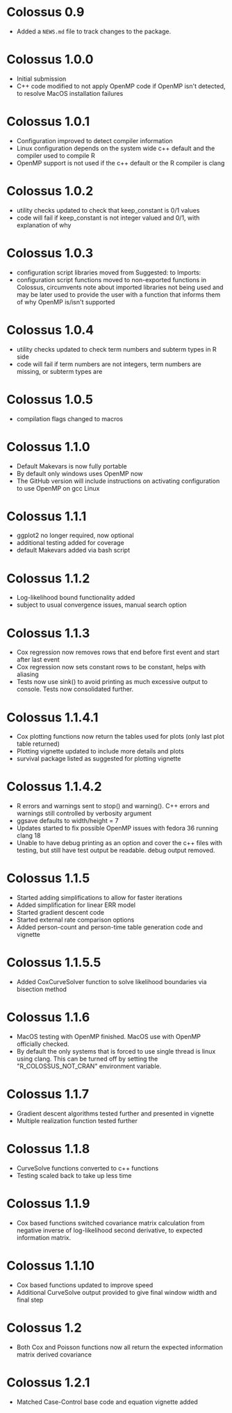 # Colossus 0.9

* Added a `NEWS.md` file to track changes to the package.

# Colossus 1.0.0

* Initial submission
* C++ code modified to not apply OpenMP code if OpenMP isn't detected, to resolve MacOS installation failures

# Colossus 1.0.1

* Configuration improved to detect compiler information
* Linux configuration depends on the system wide c++ default and the compiler used to compile R
* OpenMP support is not used if the c++ default or the R compiler is clang

# Colossus 1.0.2

* utility checks updated to check that keep_constant is 0/1 values
* code will fail if keep_constant is not integer valued and 0/1, with explanation of why

# Colossus 1.0.3

* configuration script libraries moved from Suggested: to Imports:
* configuration script functions moved to non-exported functions in Colossus, circumvents note about imported libraries not being used and may be later used to provide the user with a function that informs them of why OpenMP is/isn't supported

# Colossus 1.0.4

* utility checks updated to check term numbers and subterm types in R side
* code will fail if term numbers are not integers, term numbers are missing, or subterm types are

# Colossus 1.0.5

* compilation flags changed to macros

# Colossus 1.1.0

* Default Makevars is now fully portable
* By default only windows uses OpenMP now
* The GitHub version will include instructions on activating configuration to use OpenMP on gcc Linux

# Colossus 1.1.1

* ggplot2 no longer required, now optional
* additional testing added for coverage
* default Makevars added via bash script

# Colossus 1.1.2

* Log-likelihood bound functionality added
* subject to usual convergence issues, manual search option

# Colossus 1.1.3

* Cox regression now removes rows that end before first event and start after last event
* Cox regression now sets constant rows to be constant, helps with aliasing
* Tests now use sink() to avoid printing as much excessive output to console. Tests now consolidated further.

# Colossus 1.1.4.1

* Cox plotting functions now return the tables used for plots (only last plot table returned)
* Plotting vignette updated to include more details and plots
* survival package listed as suggested for plotting vignette

# Colossus 1.1.4.2

* R errors and warnings sent to stop() and warning(). C++ errors and warnings still controlled by verbosity argument
* ggsave defaults to width/height = 7
* Updates started to fix possible OpenMP issues with fedora 36 running clang 18
* Unable to have debug printing as an option and cover the c++ files with testing, but still have test output be readable. debug output removed.

# Colossus 1.1.5

* Started adding simplifications to allow for faster iterations
* Added simplification for linear ERR model
* Started gradient descent code
* Started external rate comparison options
* Added person-count and person-time table generation code and vignette

# Colossus 1.1.5.5

* Added CoxCurveSolver function to solve likelihood boundaries via bisection method

# Colossus 1.1.6

* MacOS testing with OpenMP finished. MacOS use with OpenMP officially checked.
* By default the only systems that is forced to use single thread is linux using clang. This can be turned off by setting the "R_COLOSSUS_NOT_CRAN" environment variable.

# Colossus 1.1.7

* Gradient descent algorithms tested further and presented in vignette
* Multiple realization function tested further

# Colossus 1.1.8

* CurveSolve functions converted to c++ functions
* Testing scaled back to take up less time

# Colossus 1.1.9

* Cox based functions switched covariance matrix calculation from negative inverse of log-likelihood second derivative, to expected information matrix.

# Colossus 1.1.10

* Cox based functions updated to improve speed
* Additional CurveSolve output provided to give final window width and final step

# Colossus 1.2

* Both Cox and Poisson functions now all return the expected information matrix derived covariance

# Colossus 1.2.1

* Matched Case-Control base code and equation vignette added
